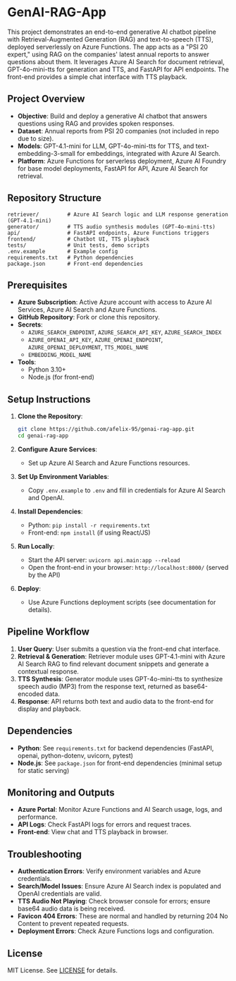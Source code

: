 
# GenAI-RAG-App

This project demonstrates an end-to-end generative AI chatbot pipeline with Retrieval-Augmented Generation (RAG) and text-to-speech (TTS), deployed serverlessly on Azure Functions. The app acts as a "PSI 20 expert," using RAG on the companies' latest annual reports to answer questions about them. It leverages Azure AI Search for document retrieval, GPT-4o-mini-tts for generation and TTS, and FastAPI for API endpoints. The front-end provides a simple chat interface with TTS playback.

## Project Overview

- **Objective**: Build and deploy a generative AI chatbot that answers questions using RAG and provides spoken responses.
- **Dataset**: Annual reports from PSI 20 companies (not included in repo due to size).
- **Models**: GPT-4.1-mini for LLM, GPT-4o-mini-tts for TTS, and text-embedding-3-small for embeddings, integrated with Azure AI Search.
- **Platform**: Azure Functions for serverless deployment, Azure AI Foundry for base model deployments, FastAPI for API, Azure AI Search for retrieval.

## Repository Structure
```
retriever/         # Azure AI Search logic and LLM response generation (GPT-4.1-mini)
generator/         # TTS audio synthesis modules (GPT-4o-mini-tts)
api/               # FastAPI endpoints, Azure Functions triggers
frontend/          # Chatbot UI, TTS playback
tests/             # Unit tests, demo scripts
.env.example       # Example config
requirements.txt   # Python dependencies
package.json       # Front-end dependencies
```

## Prerequisites

- **Azure Subscription**: Active Azure account with access to Azure AI Services, Azure AI Search and Azure Functions.
- **GitHub Repository**: Fork or clone this repository.
- **Secrets**:
  - `AZURE_SEARCH_ENDPOINT`, `AZURE_SEARCH_API_KEY`, `AZURE_SEARCH_INDEX`
  - `AZURE_OPENAI_API_KEY`, `AZURE_OPENAI_ENDPOINT`, `AZURE_OPENAI_DEPLOYMENT`, `TTS_MODEL_NAME`
  - `EMBEDDING_MODEL_NAME`
- **Tools**:
  - Python 3.10+
  - Node.js (for front-end)

## Setup Instructions

1. **Clone the Repository**:
	```bash
	git clone https://github.com/afelix-95/genai-rag-app.git
	cd genai-rag-app
	```

2. **Configure Azure Services**:
	- Set up Azure AI Search and Azure Functions resources.

3. **Set Up Environment Variables**:
	- Copy `.env.example` to `.env` and fill in credentials for Azure AI Search and OpenAI.

4. **Install Dependencies**:
	- Python: `pip install -r requirements.txt`
	- Front-end: `npm install` (if using React/JS)

5. **Run Locally**:
	- Start the API server: `uvicorn api.main:app --reload`
	- Open the front-end in your browser: `http://localhost:8000/` (served by the API)

6. **Deploy**:
	- Use Azure Functions deployment scripts (see documentation for details).

## Pipeline Workflow

1. **User Query**: User submits a question via the front-end chat interface.
2. **Retrieval & Generation**: Retriever module uses GPT-4.1-mini with Azure AI Search RAG to find relevant document snippets and generate a contextual response.
3. **TTS Synthesis**: Generator module uses GPT-4o-mini-tts to synthesize speech audio (MP3) from the response text, returned as base64-encoded data.
4. **Response**: API returns both text and audio data to the front-end for display and playback.

## Dependencies

- **Python**: See `requirements.txt` for backend dependencies (FastAPI, openai, python-dotenv, uvicorn, pytest)
- **Node.js**: See `package.json` for front-end dependencies (minimal setup for static serving)

## Monitoring and Outputs

- **Azure Portal**: Monitor Azure Functions and AI Search usage, logs, and performance.
- **API Logs**: Check FastAPI logs for errors and request traces.
- **Front-end**: View chat and TTS playback in browser.

## Troubleshooting

- **Authentication Errors**: Verify environment variables and Azure credentials.
- **Search/Model Issues**: Ensure Azure AI Search index is populated and OpenAI credentials are valid.
- **TTS Audio Not Playing**: Check browser console for errors; ensure base64 audio data is being received.
- **Favicon 404 Errors**: These are normal and handled by returning 204 No Content to prevent repeated requests.
- **Deployment Errors**: Check Azure Functions logs and configuration.

## License

MIT License. See [LICENSE](LICENSE) for details.